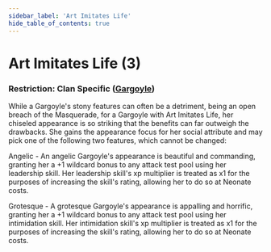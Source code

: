 ```yaml
---
sidebar_label: 'Art Imitates Life'
hide_table_of_contents: true
---
```


# Art Imitates Life (3)

### Restriction: Clan Specific ([Gargoyle](../Clans/Gargoyle))

While a Gargoyle's stony features can often be a detriment, being an open breach of the Masquerade, for a Gargoyle with Art Imitates Life, her chiseled appearance is so striking that the benefits can far outweigh the drawbacks. She gains the appearance focus for her social attribute and may pick one of the following two features, which cannot be changed:

Angelic - An angelic Gargoyle's appearance is beautiful and commanding, granting her a +1 wildcard bonus to any attack test pool using her leadership skill. Her leadership skill's xp multiplier is treated as x1 for the purposes of increasing the skill's rating, allowing her to do so at Neonate costs.

Grotesque - A grotesque Gargoyle's appearance is appalling and horrific, granting her a +1 wildcard bonus to any attack test pool using her intimidation skill. Her intimidation skill's xp multiplier is treated as x1 for the purposes of increasing the skill's rating, allowing her to do so at Neonate costs.
